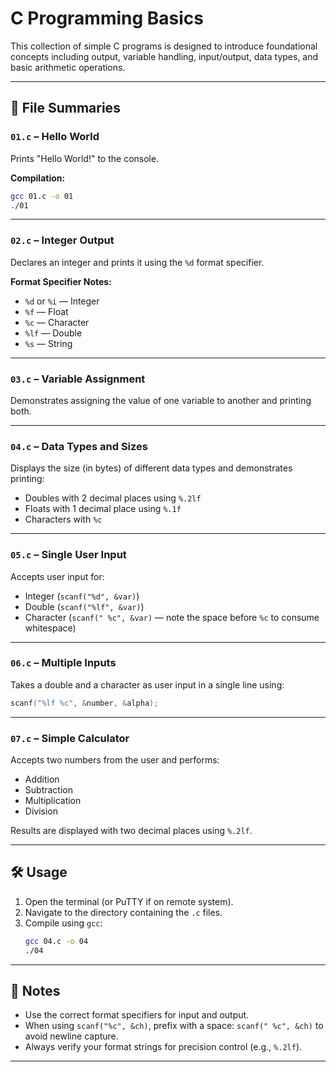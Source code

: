 # C Programming Basics

This collection of simple C programs is designed to introduce foundational concepts including output, variable handling, input/output, data types, and basic arithmetic operations.

---

## 📝 File Summaries

### `01.c` – Hello World
Prints "Hello World!" to the console.

**Compilation:**
```bash
gcc 01.c -o 01
./01
```

---

### `02.c` – Integer Output
Declares an integer and prints it using the `%d` format specifier.

**Format Specifier Notes:**
- `%d` or `%i` — Integer
- `%f` — Float
- `%c` — Character
- `%lf` — Double
- `%s` — String

---

### `03.c` – Variable Assignment
Demonstrates assigning the value of one variable to another and printing both.

---

### `04.c` – Data Types and Sizes
Displays the size (in bytes) of different data types and demonstrates printing:
- Doubles with 2 decimal places using `%.2lf`
- Floats with 1 decimal place using `%.1f`
- Characters with `%c`

---

### `05.c` – Single User Input
Accepts user input for:
- Integer (`scanf("%d", &var)`)
- Double (`scanf("%lf", &var)`)
- Character (`scanf(" %c", &var)` — note the space before `%c` to consume whitespace)

---

### `06.c` – Multiple Inputs
Takes a double and a character as user input in a single line using:
```c
scanf("%lf %c", &number, &alpha);
```

---

### `07.c` – Simple Calculator
Accepts two numbers from the user and performs:
- Addition
- Subtraction
- Multiplication
- Division

Results are displayed with two decimal places using `%.2lf`.

---

## 🛠 Usage

1. Open the terminal (or PuTTY if on remote system).
2. Navigate to the directory containing the `.c` files.
3. Compile using `gcc`:
   ```bash
   gcc 04.c -o 04
   ./04
   ```

---

## 📌 Notes

- Use the correct format specifiers for input and output.
- When using `scanf("%c", &ch)`, prefix with a space: `scanf(" %c", &ch)` to avoid newline capture.
- Always verify your format strings for precision control (e.g., `%.2lf`).

---



